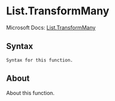 ---
---

# List.TransformMany

Microsoft Docs: [List.TransformMany](https://docs.microsoft.com/en-us/powerquery-m/list-transformmany)

## Syntax

```
Syntax for this function.
```

## About

About this function.

